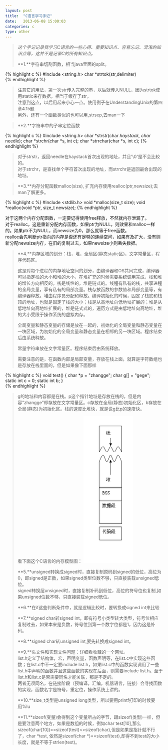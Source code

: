```yaml
---
layout: post
title:  "C语言学习手记"
date:   2013-06-08 15:00:03
categories: c
type: other
---
```


>_这个手记记录我学习C语言的一些心得、重要知识点、容易忘记、混淆的知识点等，这并不是记录C的所有知识点。_
>
>**1.**字符串切割函数，相当java里面的split。  

{% highlight c %}
#include <string.h>
char *strtok(str,delimiter)  
{% endhighlight %}

>注意它的用法，第一次str传入完整的串，以后就传入NULL，因为strtok使用static来存数据，相当于缓存了str。  
>注意到这点，以后用起来小心一点。使用例子在UnderstandingUnix的第四章4.15题  
>另外，还有一个函数类似的也可以用,strsep,去man一下  

>**2.**字符串中的子串定位函数

{% highlight c %}
#include <string.h>
char *strstr(char *haystack, char* needle);
char *strchr(char *s, int c);
char *strrchar(char *s, int c);
{% endhighlight %}

>对于strstr，返回needle在haystack首次出现的地址，并且'\\0'是不会比较的。  
>对于strchr，是查找单个字符首次出现的地址，而strrchr是返回最会出现的地址。

>**3.**内存分配函数malloc(size), 扩充内存使用realloc(ptr,newsize);去man了解更多。

{% highlight c %}
#include <stdlib.h>
void *malloc(size_t size);
void *realloc(void *ptr, size_t newsize);
{% endhighlight %}

对于这两个内存分配函数，一定要记得使用free释放，不然就内存泄漏了。  
对于realloc，这是重新分配内存函数，如果ptr为NULL，则效果和malloc一样的。如果ptr不为NULL，而newsize为0，那么就等于free函数。  
realloc会先判断ptr指向的内存是否还有足够的连续空间，如果有及扩大，没有则新分配newsize内存，在旧的复制过去，如果newsize小则丢失数据。

>**4.**内存区域的划分：栈，堆，全局区(静态static区)，文字常量区，程序代码区。
>
>这是对每个进程的内存地址空间的划分，由编译器和OS共同完成，编译器可以指定栈的大小和堆的大小，在堆扩充的时候需要系统调用完成，栈和堆的增长方向相反的。栈是线性的，堆是链式的。线程有私有的栈，共享进程的全局变量，享有私有的局部变量。栈存放函数的参数值和局部变量等，有编译器释放。堆由程序员分配和释放。编译初始化的时候，固定了栈底和栈顶的地址，也就是固定了栈的大小；栈是从高地址向低地址扩展的；堆是从低地址向高地址扩展的，堆是链式式的，遍历方式是由低地址向高地址，堆的大小受限于操作系统的虚拟内存。
>
>全局变量和静态变量的存储是放在一起的，初始化的全局变量和静态变量在一块区域，为初始化的全局变量和静态变量在相邻的另一块区域。程序结束后由系统释放。
>
>常量字符串放在文字常量区。程序结束后由系统释放。
>
>需要注意的是，在函数内部是局部变量，存放在栈上面，就算是字符数组也是存放在栈里面的，但是如果像下面那样

{% highlight c %}
void test()
{
    char *p = "zhangge";
    char g[] = "gege";
    static int c = 0;
    static int b;
}    
{% endhighlight %}

>g的地址和内容都是在栈。p这个指针地址是存放在栈的，但是内容“zhangge”却存放在文字常量区。c存放在全局(静态)初始化区，b存放在全局(静态)为初始化区。栈的速度比堆快，就是说g比p的速度快。
>
>看下面这个C语言的内存模型图：
![cstack3]
>
>**5.**unsigned转换成signed时，直接复制原码到signed的低位，高位为0，即signed是正数，如果signed类型位数不够，只直接装载unsigned低位。  
>  signed转换层unsigned时，直接复制补码到低位，高位的符号位也复制,如果unsigned位数不够，只直接装载signed低位。
>
>**6.**在if这些判断条件中，就是逻辑比较时，要转换成signed int来比较
>
>**7.**signed char转signed int，即有符号小类型转大类型，符号位相应复制过去，如果本来是负数，符号位到第一个数字位都是1，因为这是补码。
>
>**8.**signed char转unsigned int,要先转换成signed int。
>
>**9.**头文件和实现文件问题：详细看收藏的一个网址。  
>  list.h定义了结构体，宏，声明变量，函数声明等，在list.c中实现这些函数；在list.c中不一定要include list.h，如果list.c中的函数实现调用了一些list.h中声明的函数并且这些函数的实现在后面，则需要include list.h。至于list.h和list.c是否需要同名才能关联，那是不定的。  
>两者无须同名，在链接阶段（预编译，汇编，机器语言，链接）会寻找函数的实现，函数名字是符号，重定位，操作系统上讲的。
>
>**10.**size_t类型是unsigned long类型，所以要用printf打印的时候要用%lu
>
>**11.**sizeof(变量)会得到这个变量所占的字节，跟sizeof(类型)一样，但是要注意两个地方，如果是数组的时候，例如char test\[10\],那么sizeof(char[10])==sizeof(test)<>sizeof(char),但是如果是指针就不行了，char \*test, 依然是sizeof(char \*)==sizeof(test),却得不到test的大小长度，就是不等于strlen(test)。

[网址]: http://dabentu.com/1280.html 
[cstack3]: /image/c_stack_3.gif
